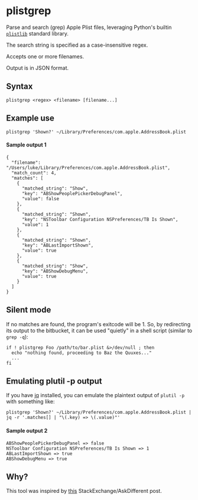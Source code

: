 # plistgrep

Parse and search (grep) Apple Plist files, leveraging Python's builtin [`plistlib`](https://docs.python.org/3/library/plistlib.html) standard library.

The search string is specified as a case-insensitive regex.

Accepts one or more filenames.

Output is in JSON format.

## Syntax

```
plistgrep <regex> <filename> [filename...]
```

## Example use

```
plistgrep 'Shown?' ~/Library/Preferences/com.apple.AddressBook.plist
```

#### Sample output 1

```
{
  "filename": "/Users/luke/Library/Preferences/com.apple.AddressBook.plist",
  "match_count": 4,
  "matches": [
    {
      "matched_string": "Show",
      "key": "ABShowPeoplePickerDebugPanel",
      "value": false
    },
    {
      "matched_string": "Shown",
      "key": "NSToolbar Configuration NSPreferences/TB Is Shown",
      "value": 1
    },
    {
      "matched_string": "Shown",
      "key": "ABLastImportShown",
      "value": true
    },
    {
      "matched_string": "Show",
      "key": "ABShowDebugMenu",
      "value": true
    }
  ]
}
```

## Silent mode

If no matches are found, the program's exitcode will be 1. So, by redirecting its output to the bitbucket, it can be used "quietly" in a shell script (similar to `grep -q`):

```
if ! plistgrep Foo /path/to/bar.plist &>/dev/null ; then
  echo "nothing found, proceeding to Baz the Quuxes..."
  ...
fi
```

## Emulating plutil -p output

If you have [jq](https://jqlang.github.io/jq/) installed, you can emulate the plaintext output of `plutil -p` with something like:

```
plistgrep 'Shown?' ~/Library/Preferences/com.apple.AddressBook.plist |
jq -r '.matches[] | "\(.key) => \(.value)"'
```

#### Sample output 2

```
ABShowPeoplePickerDebugPanel => false
NSToolbar Configuration NSPreferences/TB Is Shown => 1
ABLastImportShown => true
ABShowDebugMenu => true
```

## Why?

This tool was inspired by [this](https://apple.stackexchange.com/questions/476842/is-there-any-way-to-grep-a-binary-plist) StackExchange/AskDifferent post.
